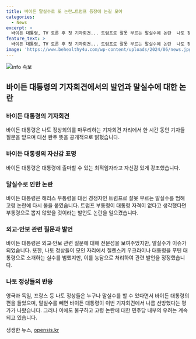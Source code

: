 ```yaml
---
title: 바이든 말실수로 또 논란…트럼프 등장에 눈길 모아
categories:
  - News
excerpt: >
  바이든 대통령, TV 토론 후 첫 기자회견... 트럼프로 잘못 부르는 말실수에 논란  나토 정상들은 지지 표명, 그러나 고령 논란은 계속될 듯. 
feature_text: >
  바이든 대통령, TV 토론 후 첫 기자회견... 트럼프로 잘못 부르는 말실수에 논란  나토 정상들은 지지 표명, 그러나 고령 논란은 계속될 듯. 
image: 'https://www.behealthy4u.com/wp-content/uploads/2024/06/news.jpg'
---
```


<p><img src="https://www.behealthy4u.com/wp-content/uploads/2024/06/news.jpg" alt="info 속보" /></p>

<h2>바이든 대통령의 기자회견에서의 발언과 말실수에 대한 논란</h2>

<h3>바이든 대통령의 기자회견</h3>

<p>바이든 대통령은 나토 정상회의를 마무리하는 기자회견 자리에서 한 시간 동안 기자들 질문을 받으며 대선 완주 뜻을 공개적으로 밝혔습니다.</p>

<h3>바이든 대통령의 자신감 표명</h3>

<p>바이든 대통령은 대통령에 출마할 수 있는 최적임자라고 자신감 있게 강조했습니다.</p>

<h3>말실수로 인한 논란</h3>

<p>바이든 대통령은 해리스 부통령을 대선 경쟁자인 트럼프로 잘못 부르는 말실수를 범해 고령 논란에 다시 불을 붙였습니다. 트럼프 부통령이 대통령 자격이 없다고 생각했다면 부통령으로 뽑지 않았을 것이라는 발언도 논란을 일으켰습니다.</p>

<h3>외교·안보 관련 질문과 발언</h3>

<p>바이든 대통령은 외교·안보 관련 질문에 대해 전문성을 보여주었지만, 말실수가 이슈가 되었습니다. 또한, 나토 정상들이 모인 자리에서 젤렌스키 우크라이나 대통령을 푸틴 대통령으로 소개하는 실수를 범했지만, 이를 농담으로 처리하여 관련 발언을 정정했습니다.</p>

<h3>나토 정상들의 반응</h3>

<p>영국과 독일, 프랑스 등 나토 정상들은 누구나 말실수를 할 수 있다면서 바이든 대통령의 편을 들었으며, 말실수를 빼면 바이든 대통령이 이번 기자회견에서 나름 선방했다는 평가가 나왔습니다. 그러나 이에도 불구하고 고령 논란에 대한 민주당 내부의 우려는 계속되고 있습니다.</p>
생생한 뉴스, <a href="https://opensis.kr" rel="dofollow">opensis.kr</a>



